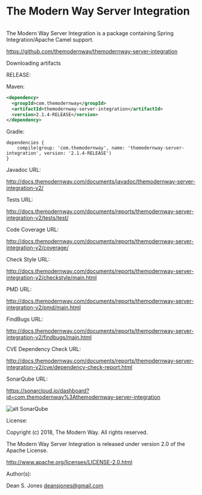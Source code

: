 The Modern Way Server Integration
======

![<TMW>](http://docs.themodernway.com/tmw4.jpg)

The Modern Way Server Integration is a package containing Spring Integration/Apache Camel support.

https://github.com/themodernway/themodernway-server-integration

Downloading artifacts

RELEASE:

Maven:
```xml
<dependency>
  <groupId>com.themodernway</groupId>
  <artifactId>themodernway-server-integration</artifactId>
  <version>2.1.4-RELEASE</version>
</dependency>
```
Gradle:
```
dependencies {
    compile(group: 'com.themodernway', name: 'themodernway-server-integration', version: '2.1.4-RELEASE')
}
```
Javadoc URL:

http://docs.themodernway.com/documents/javadoc/themodernway-server-integration-v2/

Tests URL:

http://docs.themodernway.com/documents/reports/themodernway-server-integration-v2/tests/test/

Code Coverage URL:

http://docs.themodernway.com/documents/reports/themodernway-server-integration-v2/coverage/

Check Style URL:

http://docs.themodernway.com/documents/reports/themodernway-server-integration-v2/checkstyle/main.html

PMD URL:

http://docs.themodernway.com/documents/reports/themodernway-server-integration-v2/pmd/main.html

FindBugs URL:

http://docs.themodernway.com/documents/reports/themodernway-server-integration-v2/findbugs/main.html

CVE Dependency Check URL:

http://docs.themodernway.com/documents/reports/themodernway-server-integration-v2/cve/dependency-check-report.html

SonarQube URL:

https://sonarcloud.io/dashboard?id=com.themodernway%3Athemodernway-server-integration

![alt SonarQube](https://sonarcloud.io/api/project_badges/quality_gate?project=com.themodernway%3Athemodernway-server-integration "SonarQube")

License:

Copyright (c) 2018, The Modern Way. All rights reserved.

The Modern Way Server Integration is released under version 2.0 of the Apache License.

http://www.apache.org/licenses/LICENSE-2.0.html

Author(s):

Dean S. Jones
deansjones@gmail.com
